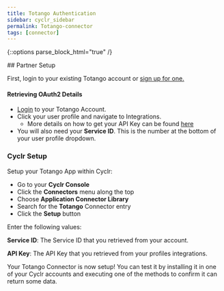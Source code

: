 ```yaml
---
title: Totango Authentication
sidebar: cyclr_sidebar
permalink: Totango-connector
tags: [connector]
---
```

{::options parse_block_html="true" /}
<section class="card">
## Partner Setup

First, login to your existing Totango account or [sign up for one.](https://app.totango.com/signup/?edition=community#/)


#### Retrieving OAuth2 Details

*   [Login](https://app.totango.com/?utm_source=google&utm_medium=cpc&utm_term=totango&utm_term=totango&utm_campaign=%5BDEMO%5D+Branded&utm_source=adwords&utm_medium=ppc&hsa_acc=8469793219&hsa_cam=173619053&hsa_grp=57915069539&hsa_ad=449782344958&hsa_src=g&hsa_tgt=kwd-370870838361&hsa_kw=totango&hsa_mt=e&hsa_net=adwords&hsa_ver=3#/login) to your Totango Account.
*   Click your user profile and navigate to Integrations.
    *   More details on how to get your API Key can be found [here](https://support.totango.com/hc/en-us/articles/)
*   You will also need your **Service ID**. This is the number at the bottom of your user profile dropdown.

### Cyclr Setup

Setup your Totango App within Cyclr:

*   Go to your **Cyclr Console**
*   Click the **Connectors** menu along the top
*   Choose **Application Connector Library**
*   Search for the **Totango** Connector entry
*   Click the **Setup** button

Enter the following values:

**Service ID**:  The Service ID that you retrieved from your account.

**API Key**:  The API Key that you retrieved from your profiles integrations.


Your Totango Connector is now setup! You can test it by installing it in one of your Cyclr accounts and executing one of the methods to confirm it can return some data.

</section>
